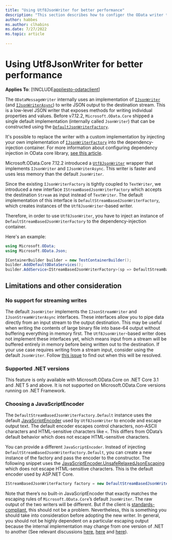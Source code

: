 ```yaml
---
title: "Using Utf8JsonWriter for better performance"
description: "This section describes how to configer the OData writer to use a Utf8JsonWriter-based writer for better performance."
author: habbes
ms.author: clhabins
ms.date: 7/27/2022
ms.topic: article
 
---
```


# Using Utf8JsonWriter for better performance

**Applies To**: [!INCLUDE[appliesto-odataclient](../../includes/appliesto-odatalib-v7.md)]

The `ODataMessageWriter` internally uses an implementation of [`IJsonWriter`](/dotnet/api/microsoft.odata.json.ijsonwriter) (and [`IJsonWriterAsync`](/dotnet/api/microsoft.odata.json.ijsonwriterasync)) to write JSON output to the destination stream. This is a low-level JSON writer that exposes methods for writing individual properties and values. Before v7.12.2, `Microsoft.OData.Core` shipped a single default implementation (internally called `JsonWriter`) that can be constructed using the [`DefaultJsonWriterFactory`](/dotnet/api/microsoft.odata.json.defaultjsonwriterfactory).

It's possible to replace the writer with a custom implementation by injecting your own implementation of [`IJsonWriterFactory`](/dotnet/api/microsoft.odata.json.ijsonwriterfactory) into the dependency-injection container. For more information about configuring dependency injection in OData core library, [see this article](/odata/odatalib/di-support).

Microsoft.OData.Core 7.12.2 introduced a [`Utf8JsonWriter`](/dotnet/api/system.text.json.utf8jsonwriter) wrapper that implements `IJsonWriter` and `IJsonWriterAsync`. This writer is faster and uses less memory than the default `JsonWriter`.

Since the existing `IJsonWriterFactory` is tightly coupled to `TextWriter`, we introduced a new interface `IStreamBasedJsonWriterFactory` which accepts the destination `Stream` as input instead of `TextWriter`. The default implementation of this interface is `DefaultStreamBasedJsonWriterFactory`, which creates instances of the `Utf8JsonWriter`-based writer.

Therefore, in order to use `Utf8JsonWriter`, you have to inject an instance of `DefaultStreamBasedJsonWriterFactory` to the dependency-injection container.

Here's an example:

```csharp
using Microsoft.OData;
using Microsoft.OData.Json;
```

```c#
IContainerBuilder builder = new TestContainerBuilder();
builder.AddDefaultODataServices();
builder.AddService<IStreamBasedJsonWriterFactory>(sp => DefaultStreamBasedJsonWriterFactory.Default);
```

## Limitations and other consideration

### No support for streaming writes

The default `JsonWriter` implements the `IJsonStreamWriter` and `IJsonStreamWriterAsync` interfaces. These interfaces allow you to pipe data directly from an input stream to the output destination. This may be useful when writing the contents of large binary file into base-64 output without buffering everything in memory first. The `Utf8JsonWriter`-based writer does not implement these interfaces yet, which means input from a stream will be buffered entirely in memory before being written out to the destination. If your use case requires writing from a stream input, consider using the default `JsonWriter`. Follow [this issue](https://github.com/OData/odata.net/issues/2422) to find out when this will be resolved.

### Supported .NET versions

This feature is only available with Microsoft.OData.Core on .NET Core 3.1 and .NET 5 and above. It is not supported on Microsoft.OData.Core versions running on .NET Framework.

### Choosing a JavaScriptEncoder

The `DefaultStreamBasedJsonWriterFactory.Default` instance uses the default [JavaScriptEncoder](/dotnet/api/system.text.encodings.web.javascriptencoder.default) used by `Utf8JsonWriter` to encode and escape output text. The default encoder escapes control characters, non-ASCII characters and HTML-sensitive characters like `<`. This differs from OData’s default behavior which does not escape HTML-sensitive characters.

You can provide a different `JavaScriptEncoder`. Instead of injecting `DefaultStreamBasedJsonWriterFactory.Default`, you can create a new instance of the factory and pass the encoder to the constructor. The following snippet uses the [JavaScriptEncoder.UnsafeRelaxedJsonEscaping](/dotnet/api/system.text.encodings.web.javascriptencoder.unsaferelaxedjsonescaping) which does not escape HTML-sensitive characters. This is the default encoder used by ASP.NET Core.

```c#
IStreamBasedJsonWriterFactory factory = new DefaultStreamBasedJsonWriterFactory(JavaScriptEncoder.UnsafeRelaxedJsonEscaping);
```

Note that there’s no built-in JavaScriptEncoder that exactly matches the escaping rules of `Microsoft.OData.Core`’s default `JsonWriter`. The raw output of the two writers will be different. But if the client is [standards-compliant](https://www.ietf.org/rfc/rfc4627.txt), this should not be a problem. Nevertheless, this is something you should take into consideration before adopting the new writer. In general, you should not be highly dependent on a particular escaping output because the internal implementation may change from one version of .NET to another (See relevant discussions [here](https://github.com/dotnet/runtime/issues/70419), [here](https://github.com/dotnet/runtime/issues/54193) and [here](https://github.com/dotnet/runtime/issues/1564#issuecomment-504780719)).
